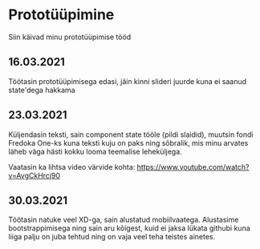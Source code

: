 # Prototüüpimine
Siin käivad minu prototüüpimise tööd

## 16.03.2021
Töötasin prototüüpimisega edasi, jäin kinni slideri juurde kuna ei saanud state'dega hakkama

## 23.03.2021
Küljendasin teksti, sain component state tööle (pildi slaidid), muutsin fondi Fredoka One-ks kuna teksti kuju on paks ning sõbralik, mis minu arvates läheb väga hästi kokku looma teemalise leheküljega.

Vaatasin ka lihtsa video värvide kohta: https://www.youtube.com/watch?v=AvgCkHrcj90

## 30.03.2021
Töötasin natuke veel XD-ga, sain alustatud mobiilvaatega.
Alustasime bootstrappimisega ning sain aru kõigest, kuid ei jaksa lükata githubi kuna liiga palju on juba tehtud ning on vaja veel teha teistes ainetes.